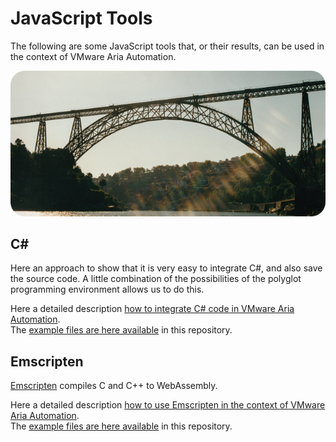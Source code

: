 # JavaScript Tools

The following are some JavaScript tools that, or their results, can be used in the context of VMware Aria Automation.

<p align="center"><img src="images/bridge.png"></p>

## C#

Here an approach to show that it is very easy to integrate C#, and also save the source code. A little combination of the possibilities of the polyglot programming environment allows us to do this.

Here a detailed description [how to integrate C# code in VMware Aria Automation](https://communities.vmware.com/t5/VMware-Aria-Automation-Tools/Tip-How-to-Integrate-C-Programming-Language-Seamlessly/m-p/2992490).<br>The [example files are here available](JavaScriptTools/CSharp/helloWorld) in this repository.

## Emscripten

[Emscripten](https://github.com/emscripten-core/emscripten) compiles C and C++ to WebAssembly.

Here a detailed description [how to use Emscripten in the context of VMware Aria Automation](https://communities.vmware.com/t5/VMware-Aria-Discussions/Tip-How-to-use-C-C-Language-Code/m-p/2964022).<br>The [example files are here available](JavaScriptTools/Emscripten/helloWorld) in this repository.
